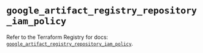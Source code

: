# `google_artifact_registry_repository_iam_policy`

Refer to the Terraform Registry for docs: [`google_artifact_registry_repository_iam_policy`](https://registry.terraform.io/providers/hashicorp/google/6.13.0/docs/resources/artifact_registry_repository_iam_policy).
